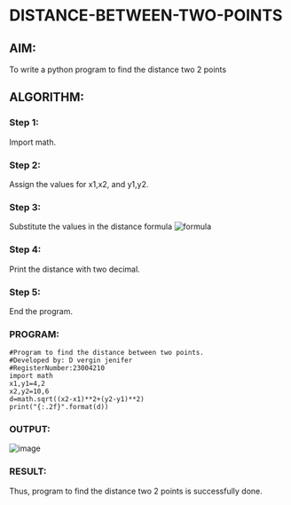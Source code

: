 # DISTANCE-BETWEEN-TWO-POINTS

## AIM:
To write a python program to find the distance two 2 points
## ALGORITHM:
### Step 1: 
Import math.
### Step 2: 
Assign the values for x1,x2, and y1,y2.
### Step 3: 
Substitute the values in the distance formula  ![formula](/formula.JPG)
### Step 4: 
Print the distance with two decimal.
### Step 5: 
End the program.
### PROGRAM:
```
#Program to find the distance between two points.
#Developed by: D vergin jenifer
#RegisterNumber:23004210
import math
x1,y1=4,2
x2,y2=10,6
d=math.sqrt((x2-x1)**2+(y2-y1)**2)
print("{:.2f}".format(d))
```
### OUTPUT:
![image](https://github.com/VerginJenifer/DISTANCE-BETWEEN-TWO-POINTS/assets/136251012/2cbc473c-ca66-4aea-8027-aa2ac915d4d6)


### RESULT:
Thus, program to find the distance two 2 points is successfully done.
